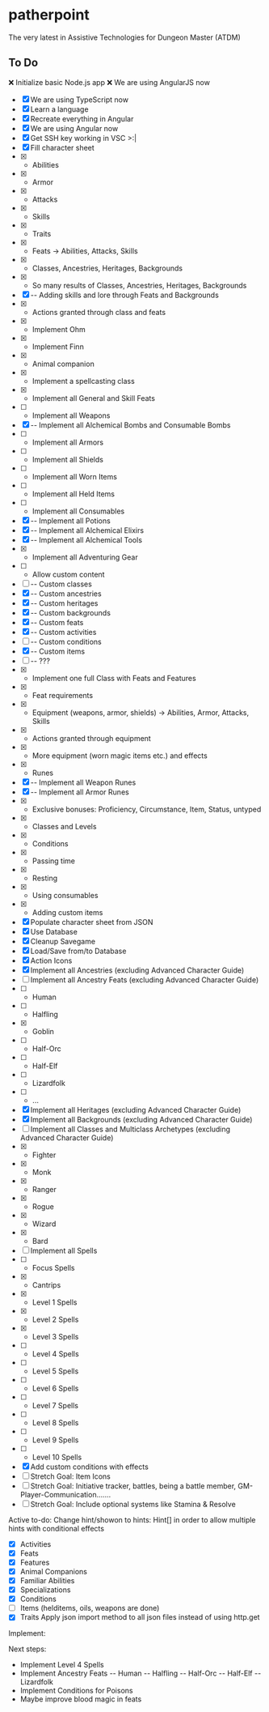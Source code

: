 # patherpoint
The very latest in Assistive Technologies for Dungeon Master (ATDM)

## To Do

:x: Initialize basic Node.js app
:x: We are using AngularJS now
- [x] We are using TypeScript now
- [x] Learn a language
- [x] Recreate everything in Angular
- [x] We are using Angular now
- [x] Get SSH key working in VSC >:|
- [x] Fill character sheet
- [x] - Abilities
- [x] - Armor
- [x] - Attacks
- [x] - Skills
- [x] - Traits
- [x] - Feats -> Abilities, Attacks, Skills
- [x] - Classes, Ancestries, Heritages, Backgrounds
- [x] - So many results of Classes, Ancestries, Heritages, Backgrounds
- [x] -- Adding skills and lore through Feats and Backgrounds
- [x] - Actions granted through class and feats
- [x] - Implement Ohm
- [x] - Implement Finn
- [x] - Animal companion
- [x] - Implement a spellcasting class
- [x] - Implement all General and Skill Feats
- [ ] - Implement all Weapons
- [x] -- Implement all Alchemical Bombs and Consumable Bombs
- [ ] - Implement all Armors
- [ ] - Implement all Shields
- [ ] - Implement all Worn Items
- [ ] - Implement all Held Items
- [ ] - Implement all Consumables
- [x] -- Implement all Potions
- [x] -- Implement all Alchemical Elixirs
- [x] -- Implement all Alchemical Tools
- [x] - Implement all Adventuring Gear
- [ ] - Allow custom content
- [ ] -- Custom classes
- [x] -- Custom ancestries
- [x] -- Custom heritages
- [x] -- Custom backgrounds
- [x] -- Custom feats
- [x] -- Custom activities
- [ ] -- Custom conditions
- [x] -- Custom items
- [ ] -- ???
- [x] - Implement one full Class with Feats and Features
- [x] - Feat requirements
- [x] - Equipment (weapons, armor, shields) -> Abilities, Armor, Attacks, Skills
- [x] - Actions granted through equipment
- [x] - More equipment (worn magic items etc.) and effects
- [x] - Runes
- [x] -- Implement all Weapon Runes
- [x] -- Implement all Armor Runes
- [x] - Exclusive bonuses: Proficiency, Circumstance, Item, Status, untyped
- [x] - Classes and Levels
- [x] - Conditions
- [x] - Passing time
- [x] - Resting
- [x] - Using consumables
- [x] - Adding custom items
- [x] Populate character sheet from JSON
- [x] Use Database
- [x] Cleanup Savegame
- [x] Load/Save from/to Database
- [x] Action Icons
- [x] Implement all Ancestries (excluding Advanced Character Guide)
- [ ] Implement all Ancestry Feats (excluding Advanced Character Guide)
- [ ] - Human
- [ ] - Halfling
- [x] - Goblin
- [ ] - Half-Orc
- [ ] - Half-Elf
- [ ] - Lizardfolk
- [ ] - ...
- [x] Implement all Heritages (excluding Advanced Character Guide)
- [x] Implement all Backgrounds (excluding Advanced Character Guide)
- [ ] Implement all Classes and Multiclass Archetypes (excluding Advanced Character Guide)
- [x] - Fighter
- [x] - Monk
- [x] - Ranger
- [x] - Rogue
- [x] - Wizard
- [x] - Bard
- [ ] Implement all Spells
- [ ] - Focus Spells
- [x] - Cantrips
- [x] - Level 1 Spells
- [x] - Level 2 Spells
- [x] - Level 3 Spells
- [ ] - Level 4 Spells
- [ ] - Level 5 Spells
- [ ] - Level 6 Spells
- [ ] - Level 7 Spells
- [ ] - Level 8 Spells
- [ ] - Level 9 Spells
- [ ] - Level 10 Spells
- [x] Add custom conditions with effects
- [ ] Stretch Goal: Item Icons
- [ ] Stretch Goal: Initiative tracker, battles, being a battle member, GM-Player-Communication.......
- [ ] Stretch Goal: Include optional systems like Stamina & Resolve

Active to-do:
Change hint/showon to hints: Hint[] in order to allow multiple hints with conditional effects
- [x] Activities
- [x] Feats
- [x] Features
- [x] Animal Companions
- [x] Familiar Abilities
- [x] Specializations
- [x] Conditions
- [ ] Items (helditems, oils, weapons are done)
- [x] Traits
Apply json import method to all json files instead of using http.get

Implement:

Next steps:
- Implement Level 4 Spells
- Implement Ancestry Feats
-- Human
-- Halfling
-- Half-Orc
-- Half-Elf
-- Lizardfolk
- Implement Conditions for Poisons
- Maybe improve blood magic in feats